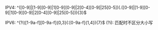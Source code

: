 IPV4:
^([0-9]|[1-9][0-9]|1[0-9][0-9]|2[0-4][0-9]|25[0-5])(\.([0-9]|[1-9][0-9]|1[0-9][0-9]|2[0-4][0-9]|25[0-5])){3}$

IPV6:
^(?i)[1-9a-f][0-9a-f]{0,3}(:[0-9a-f]{1,4}){7}$
  (?i): 匹配时不区分大小写
